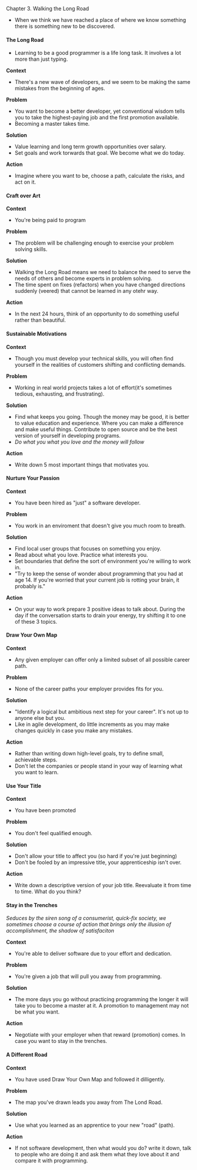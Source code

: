 Chapter 3. Walking the Long Road

* When we think we have reached a place of where we know something there is something new to be discovered. 

#### The Long Road

* Learning to be a good programmer is a life long task. It involves a lot more than just typing. 

**Context**

* There's a new wave of developers, and we seem to be making the same mistakes from the beginning of ages. 

**Problem**

* You want to become a better developer, yet conventional wisdom tells you to take the highest-paying job and the first promotion available. 
* Becoming a master takes time. 

**Solution**

* Value learning and long term growth opportunities over salary. 
* Set goals and work torwards that goal. We become what we do today. 

**Action**

* Imagine where you want to be, choose a path, calculate the risks, and act on it. 

#### Craft over Art

**Context**
 
* You're being paid to program

**Problem**

* The problem will be challenging enough to exercise your problem solving skills.

**Solution**

* Walking the Long Road means we need to balance the need to serve the needs of others and become experts in problem solving. 
* The time spent on fixes (refactors) when you have changed directions suddenly (veered) that cannot be learned in  any otehr way.

**Action**

* In the next 24 hours, think of an opportunity to do something useful rather than beautiful. 

#### Sustainable Motivations

**Context**

* Though you must develop your technical skills, you will often find yourself in the realities of 
customers shifting and conflicting demands.

**Problem**

* Working in real world projects takes a lot of effort(it's sometimes tedious, exhausting, and frustrating). 

**Solution**

* Find what keeps you going. Though the money may be good, it is better to value education and experience. Where you can make
a difference and make useful things. Contribute to open source and be the best version of yourself in developing programs. 
* *Do what you what you love and the money will follow*

**Action**

* Write down 5 most important things that motivates you. 

#### Nurture Your Passion

**Context**

* You have been hired as "just" a software developer.

**Problem**

* You work in an enviroment that doesn't give you much room to breath.

**Solution**

* Find local user groups that focuses on something you enjoy. 
* Read about what you love. Practice what interests you. 
* Set boundaries that define the sort of environment you're willing to work in. 
* "Try to keep the sense of wonder about programming that you had at age 14. 
If you're worried that your current job is rotting your brain, it probably is."

**Action**

* On your way to work prepare 3 positive ideas to talk about. During the day if the 
conversation starts to drain your energy, try shifting it to one of these 3 topics.

#### Draw Your Own Map

**Context**

* Any given employer can offer only a limited subset of all possible career path.

**Problem**

* None of the career paths your employer provides fits for you.

**Solution**

* "Identify a logical but ambitious next step for your career". It's not up to anyone else but you. 
* Like in agile development, do little increments as you may make changes quickly in case you make any mistakes. 

**Action**

* Rather than writing down high-level goals, try to define small, achievable steps.
* Don't let the companies or people stand in your way of learning what you want to learn. 

#### Use Your Title

**Context**

* You have been promoted

**Problem**

* You don't feel qualified enough. 

**Solution**

* Don't allow your title to affect you (so hard if you're just beginning)
* Don't be fooled by an impressive title, your apprenticeship isn't over. 

**Action**

* Write down a descriptive version of your job title. Reevaluate it from time to time. What do you think?

#### Stay in the Trenches

*Seduces by the siren song of a consumerist, quick-fix society, we sometimes choose a course of action that brings only the illusion of accomplishment, the shadow of satisfaciton*

**Context**

* You're able to deliver software due to your effort and dedication.

**Problem**

* You're given a job that will pull you away from programming.

**Solution**

* The more days you go without practicing programming the longer it will take you to become a master at it.
A promotion to management may not be what you want. 

**Action**

* Negotiate with your employer when that reward (promotion) comes. In case you want to stay in the trenches. 

#### A Different Road

**Context**

* You have used Draw Your Own Map and followed it dilligently.

**Problem**

* The map you've drawn leads you away from The Lond Road.

**Solution**

* Use what you learned as an apprentice to your new "road" (path).

**Action**

* If not software development, then what would you do? write it down, talk to people who are doing it 
and ask them what they love about it and compare it with programming. 
